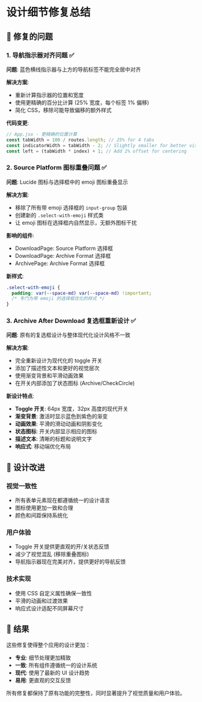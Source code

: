 # 设计细节修复总结

## 🎯 修复的问题

### 1. 导航指示器对齐问题 ✅
**问题**: 蓝色横线指示器与上方的导航标签不能完全居中对齐

**解决方案**:
- 重新计算指示器的位置和宽度
- 使用更精确的百分比计算 (25% 宽度，每个标签 1% 偏移)
- 简化 CSS，移除可能导致偏移的额外样式

**代码变更**:
```javascript
// App.jsx - 更精确的位置计算
const tabWidth = 100 / routes.length; // 25% for 4 tabs
const indicatorWidth = tabWidth - 2; // Slightly smaller for better visual
const left = (tabWidth * index) + 1; // Add 1% offset for centering
```

### 2. Source Platform 图标重叠问题 ✅
**问题**: Lucide 图标与选择框中的 emoji 图标重叠显示

**解决方案**:
- 移除了所有带 emoji 选择框的 `input-group` 包装
- 创建新的 `.select-with-emoji` 样式类
- 让 emoji 图标在选择框内自然显示，无额外图标干扰

**影响的组件**:
- DownloadPage: Source Platform 选择框
- DownloadPage: Archive Format 选择框  
- ArchivePage: Archive Format 选择框

**新样式**:
```css
.select-with-emoji {
  padding: var(--space-md) var(--space-md) !important;
  /* 专门为带 emoji 的选择框优化的样式 */
}
```

### 3. Archive After Download 复选框重新设计 ✅
**问题**: 原有的复选框设计与整体现代化设计风格不一致

**解决方案**:
- 完全重新设计为现代化的 toggle 开关
- 添加了描述性文本和更好的视觉层次
- 使用渐变背景和平滑动画效果
- 在开关内部添加了状态图标 (Archive/CheckCircle)

**新设计特点**:
- **Toggle 开关**: 64px 宽度，32px 高度的现代开关
- **渐变背景**: 激活时显示蓝色到紫色的渐变
- **动画效果**: 平滑的滑动动画和阴影变化
- **状态图标**: 开关内部显示相应的图标
- **描述文本**: 清晰的标题和说明文字
- **响应式**: 移动端优化布局

## 🎨 设计改进

### 视觉一致性
- 所有表单元素现在都遵循统一的设计语言
- 图标使用更加一致和合理
- 颜色和间距保持系统化

### 用户体验
- Toggle 开关提供更直观的开/关状态反馈
- 减少了视觉混乱 (移除重叠图标)
- 导航指示器现在完美对齐，提供更好的导航反馈

### 技术实现
- 使用 CSS 自定义属性确保一致性
- 平滑的动画和过渡效果
- 响应式设计适配不同屏幕尺寸

## 🚀 结果

这些修复使得整个应用的设计更加：
- **专业**: 细节处理更加精致
- **一致**: 所有组件遵循统一的设计系统
- **现代**: 使用了最新的 UI 设计趋势
- **易用**: 更直观的交互反馈

所有修复都保持了原有功能的完整性，同时显著提升了视觉质量和用户体验。
